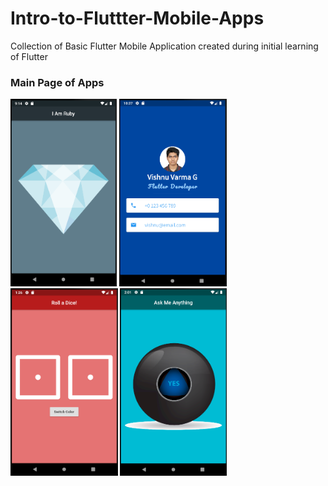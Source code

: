 # Intro-to-Fluttter-Mobile-Apps
Collection of Basic Flutter Mobile Application created during initial learning of Flutter

### Main Page of Apps
<img src='i_am_ruby/readme/iamruby.PNG' height = 300> <img src='MyCard/readme/app.PNG' height = 300> <img src='Roll%20a%20Dice!/readme/app.PNG' height = 300> <img src='Ask%20Me%20Anything/readme/app.PNG' height = 300>

